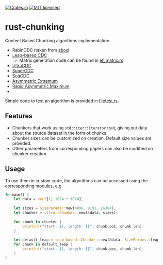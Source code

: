 [![Crates.io][crates-badge]][crates-url]
[![MIT licensed][mit-badge]][mit-url]

[crates-badge]: https://img.shields.io/crates/v/cdc-chunkers.svg
[crates-url]: https://crates.io/crates/cdc-chunkers
[mit-badge]: https://img.shields.io/badge/license-MIT-blue.svg
[mit-url]: https://github.com/Piletskii-Oleg/rust-chunking/blob/main/LICENSE

# rust-chunking
Content Based Chunking algorithms implementation:
* RabinCDC (taken from [zbox][zbox])
* [Leap-based CDC][leap]
  * Matrix generation code can be found in [ef_matrix.rs](src/bin/ef_matrix.rs)
* [UltraCDC][ultra]
* [SuperCDC][super]
* [SeqCDC][seq]
* [Asymmetric Extremum][ae]
* [Rapid Asymmetric Maximum][ram]
* 
Simple code to test an algorithm is provided in [filetest.rs](src/bin/filetest.rs).

## Features

* Chunkers that work using `std::iter::Iterator` trait, giving out data about the source dataset 
in the form of chunks.
* Chunker sizes can be customized on creation. Default size values are provided.
* Other parameters from corresponding papers can also be modified on chunker creation.

## Usage

To use them in custom code, the algorithms can be accessed using the corresponding modules,
e.g. 
```rust
fn main() {
    let data = vec![1; 1024 * 1024];
    
    let sizes = SizeParams::new(4096, 8192, 16384);
    let chunker = ultra::Chunker::new(&data, sizes);
  
    for chunk in chunker {
        println!("start: {}, length: {}", chunk.pos, chunk.len);
    }
  
    let default_leap = leap_based::Chunker::new(&data, SizeParams::leap_default());
    for chunk in default_leap {
        println!("start: {}, length: {}", chunk.pos, chunk.len);
    }
}
```

[ultra]: https://ieeexplore.ieee.org/document/9894295/
[leap]: https://ieeexplore.ieee.org/document/7208290
[seq]: https://dl.acm.org/doi/10.1145/3652892.3700766
[super]: https://www.researchgate.net/publication/366434502_SuperCDC_A_Hybrid_Design_of_High-Performance_Content-Defined_Chunking_for_Fast_Deduplication
[zbox]: https://github.com/zboxfs/zbox
[ae]: https://ieeexplore.ieee.org/abstract/document/7524782/
[ram]: https://www.sciencedirect.com/science/article/pii/S0167739X16305829